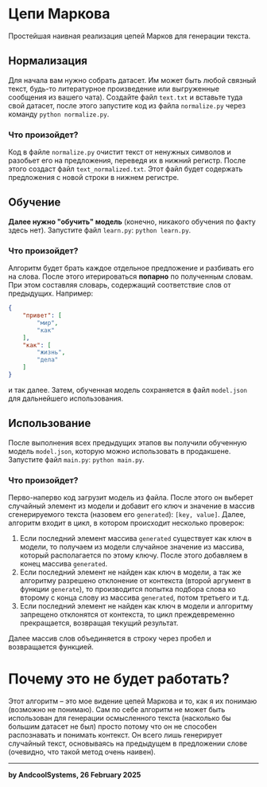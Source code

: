 # Цепи Маркова
Простейшая наивная реализация цепей Марков для генерации текста.

## Нормализация
Для начала вам нужно собрать датасет. Им может быть любой связный текст, будь-то литературное произведение или выгруженные сообщения из вашего чата). Создайте файл `text.txt` и вставьте туда свой датасет, после этого запустите код из файла `normalize.py` через команду `python normalize.py`.

### Что произойдет?
Код в файле `normalize.py` очистит текст от ненужных символов и разобьет его на предложения, переведя их в нижний регистр. После этого создаст файл `text_normalized.txt`. Этот файл будет содержать предложения с новой строки в нижнем регистре.  


## Обучение
**Далее нужно "обучить" модель** (конечно, никакого обучения по факту здесь нет). Запустите файл `learn.py`: `python learn.py`.  

### Что произойдет?
Алгоритм будет брать каждое отдельное предложение и разбивать его на слова. После этого итерироваться **попарно** по полученным словам. При этом составляя словарь, содержащий соответствие слов от предыдущих. Например:
```json
{
    "привет": [
        "мир",
        "как"
    ],
    "как": [
        "жизнь",
        "дела"
    ]
}
```  
и так далее. Затем, обученная модель сохраняется в файл `model.json` для дальнейшего использования.  

## Использование
После выполнения всех предыдущих этапов вы получили обученную модель `model.json`, которую можно использовать в продакшене.  
Запустите файл `main.py`: `python main.py`.

### Что произойдет?
Перво-наперво код загрузит модель из файла. После этого он выберет случайный элемент из модели и добавит его ключ и значение в массив сгенерируемого текста (назовем его `generated`): `[key, value]`. Далее, алгоритм входит в цикл, в котором происходит несколько проверок:

1. Если последний элемент массива `generated` существует как ключ в модели, то получаем из модели случайное значение из массива, который располагается по этому ключу. После этого добавляем в конец массива `generated`.
2. Если последний элемент не найден как ключ в модели, а так же алгоритму разрешено отклонение от контекста (второй аргумент в функции `generate`), то производится попытка подбора слова ко второму с конца слову из массива `generated`, потом третьего и т.д.
3. Если последний элемент не найден как ключ в модели и алгоритму запрещено отклонятся от контекста, то цикл преждевременно прекращается, возвращая текущий результат.

Далее массив слов объединяется в строку через пробел и возвращается функцией.

# Почему это не будет работать?
Этот алгоритм – это мое видение цепей Маркова и то, как я их понимаю (возможно не понимаю). Сам по себе алгоритм не может быть использован для генерации осмысленного текста (насколько бы большим датасет не был) просто потому что он не способен распознавать и понимать контекст. Он всего лишь генерирует случайный текст, основываясь на предыдущем в предложении слове (очевидно, что такой метод очень наивен).

---
**by AndcoolSystems, 26 February 2025**